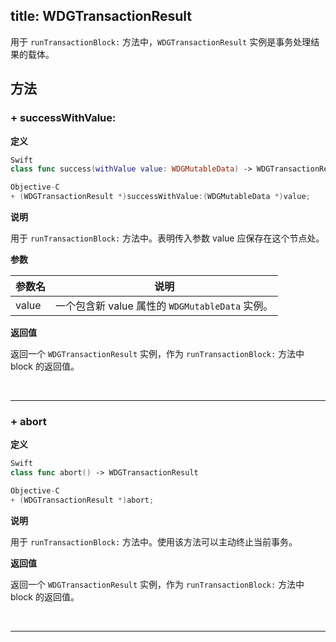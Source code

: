title: WDGTransactionResult
---

用于 `runTransactionBlock:` 方法中，`WDGTransactionResult` 实例是事务处理结果的载体。




## 方法

### + successWithValue:

**定义**

```swift
Swift
class func success(withValue value: WDGMutableData) -> WDGTransactionResult
```
```objectivec
Objective-C
+ (WDGTransactionResult *)successWithValue:(WDGMutableData *)value;
```

**说明**

用于 `runTransactionBlock:` 方法中。表明传入参数 value 应保存在这个节点处。
 


**参数**

 参数名 | 说明 
---|---
value|一个包含新 value 属性的 `WDGMutableData` 实例。




**返回值**

返回一个 `WDGTransactionResult` 实例，作为 `runTransactionBlock:` 方法中 block 的返回值。


</br>

---

### + abort

**定义**

```swift
Swift
class func abort() -> WDGTransactionResult
```
```objectivec
Objective-C
+ (WDGTransactionResult *)abort;
```

**说明**

用于 `runTransactionBlock:` 方法中。使用该方法可以主动终止当前事务。
 



**返回值**

返回一个 `WDGTransactionResult` 实例，作为 `runTransactionBlock:` 方法中 block 的返回值。


</br>

---



